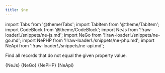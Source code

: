 ```yaml
---
title: $ne
---
```


import Tabs from '@theme/Tabs';
import TabItem from '@theme/TabItem';
import CodeBlock from '@theme/CodeBlock';
import NeJs from '!!raw-loader!./snippets/ne-js.md';
import NeGo from '!!raw-loader!./snippets/ne-go.md';
import NePHP from '!!raw-loader!./snippets/ne-php.md';
import NeApi from '!!raw-loader!./snippets/ne-api.md';

Find all records that do not equal the given property value.

<Tabs>
  <TabItem value="javascript" label="Javascript" default>
    <CodeBlock className="language-jsx">
      {NeJs}
    </CodeBlock>
  </TabItem>
  <TabItem value="go" label="Go" default>
    <CodeBlock className="language-jsx">
      {NeGo}
    </CodeBlock>
  </TabItem>
  <TabItem value="php" label="PHP" default>
    <CodeBlock className="language-jsx">
      {NePHP}
    </CodeBlock>
  </TabItem>
  <TabItem value="API" label="API">
    <CodeBlock className="language-jsx" title="[GET]">
      {NeApi}
    </CodeBlock>
  </TabItem>
</Tabs>
